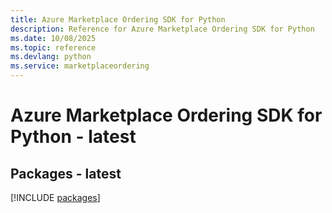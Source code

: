 ```yaml
---
title: Azure Marketplace Ordering SDK for Python
description: Reference for Azure Marketplace Ordering SDK for Python
ms.date: 10/08/2025
ms.topic: reference
ms.devlang: python
ms.service: marketplaceordering
---
```

# Azure Marketplace Ordering SDK for Python - latest
## Packages - latest
[!INCLUDE [packages](marketplace-ordering-index.md)]